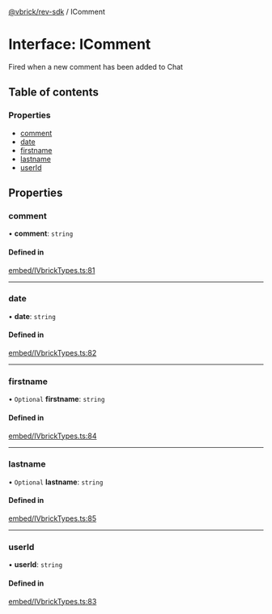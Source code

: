 [@vbrick/rev-sdk](../README.md) / IComment

# Interface: IComment

Fired when a new comment has been added to Chat

## Table of contents

### Properties

- [comment](IComment.md#comment)
- [date](IComment.md#date)
- [firstname](IComment.md#firstname)
- [lastname](IComment.md#lastname)
- [userId](IComment.md#userid)

## Properties

### comment

• **comment**: `string`

#### Defined in

[embed/IVbrickTypes.ts:81](https://github.com/vbrick/rev-sdk-js/blob/384c0dd/src/embed/IVbrickTypes.ts#L81)

___

### date

• **date**: `string`

#### Defined in

[embed/IVbrickTypes.ts:82](https://github.com/vbrick/rev-sdk-js/blob/384c0dd/src/embed/IVbrickTypes.ts#L82)

___

### firstname

• `Optional` **firstname**: `string`

#### Defined in

[embed/IVbrickTypes.ts:84](https://github.com/vbrick/rev-sdk-js/blob/384c0dd/src/embed/IVbrickTypes.ts#L84)

___

### lastname

• `Optional` **lastname**: `string`

#### Defined in

[embed/IVbrickTypes.ts:85](https://github.com/vbrick/rev-sdk-js/blob/384c0dd/src/embed/IVbrickTypes.ts#L85)

___

### userId

• **userId**: `string`

#### Defined in

[embed/IVbrickTypes.ts:83](https://github.com/vbrick/rev-sdk-js/blob/384c0dd/src/embed/IVbrickTypes.ts#L83)
